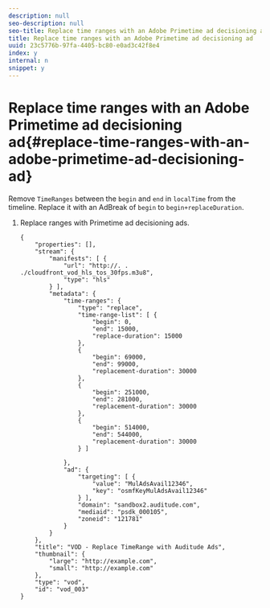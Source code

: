 ```yaml
---
description: null
seo-description: null
seo-title: Replace time ranges with an Adobe Primetime ad decisioning ad
title: Replace time ranges with an Adobe Primetime ad decisioning ad
uuid: 23c5776b-97fa-4405-bc80-e0ad3c42f8e4
index: y
internal: n
snippet: y
---
```


# Replace time ranges with an Adobe Primetime ad decisioning ad{#replace-time-ranges-with-an-adobe-primetime-ad-decisioning-ad}

Remove `TimeRanges` between the `begin` and `end` in `localTime` from the timeline. Replace it with an AdBreak of `begin` to `begin+replaceDuration`. 

1. Replace ranges with Primetime ad decisioning ads.

   ```
   {   
       "properties": [],
       "stream": {
           "manifests": [ {
               "url": "http://. . ./cloudfront_vod_hls_tos_30fps.m3u8",
               "type": "hls"
           } ],
           "metadata": {
               "time-ranges": {
                   "type": "replace",
                   "time-range-list": [ {
                       "begin": 0,
                       "end": 15000,
                       "replace-duration": 15000
                   },
                   {
                       "begin": 69000,
                       "end": 99000,
                       "replacement-duration": 30000
                   },
                   {
                       "begin": 251000,
                       "end": 281000,
                       "replacement-duration": 30000
                   },
                   {
                       "begin": 514000,
                       "end": 544000,
                       "replacement-duration": 30000
                   } ]
   
               },
               "ad": {
                   "targeting": [ {
                       "value": "MulAdsAvail12346",
                       "key": "osmfKeyMulAdsAvail12346"
                   } ],
                   "domain": "sandbox2.auditude.com",
                   "mediaid": "psdk_000105",
                   "zoneid": "121781"
               }     
           }
       },   
       "title": "VOD - Replace TimeRange with Auditude Ads",
       "thumbnail": {
           "large": "http://example.com",
           "small": "http://example.com"
       },
       "type": "vod",
       "id": "vod_003"
   }
   
   ```


